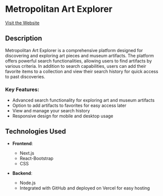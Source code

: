 # Metropolitan Art Explorer

[Visit the Website](https://metropolitan-art-explorer-99nvmfgny-harkirat19s-projects.vercel.app/)

## Description

Metropolitan Art Explorer is a comprehensive platform designed for discovering and exploring art pieces and museum artifacts. The platform offers powerful search functionalities, allowing users to find artifacts by various criteria. In addition to search capabilities, users can add their favorite items to a collection and view their search history for quick access to past discoveries.

### Key Features:
- Advanced search functionality for exploring art and museum artifacts
- Option to add artifacts to favorites for easy access later
- View and manage your search history
- Responsive design for mobile and desktop usage

## Technologies Used

- **Frontend**:
  - Next.js
  - React-Bootstrap
  - CSS

- **Backend**:
  - Node.js
  - Integrated with GitHub and deployed on Vercel for easy hosting
  
